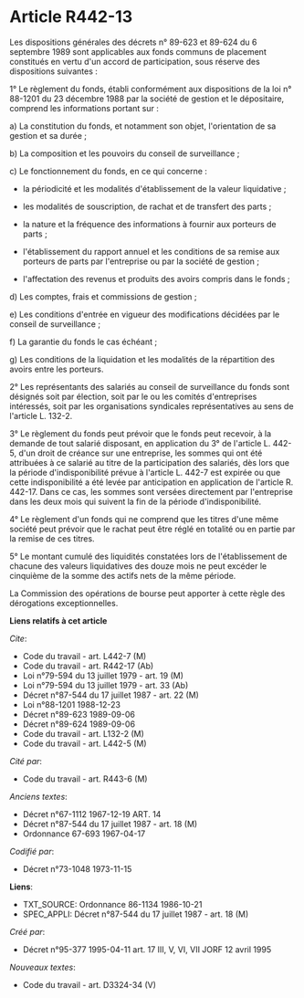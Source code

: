 # Article R442-13

Les dispositions générales des décrets n° 89-623 et 89-624 du 6 septembre 1989 sont applicables aux fonds communs de
placement constitués en vertu d'un accord de participation, sous réserve des dispositions suivantes :

1° Le règlement du fonds, établi conformément aux dispositions de la loi n° 88-1201 du 23 décembre 1988 par la société de
gestion et le dépositaire, comprend les informations portant sur :

a) La constitution du fonds, et notamment son objet, l'orientation de sa gestion et sa durée ;

b) La composition et les pouvoirs du conseil de surveillance ;

c) Le fonctionnement du fonds, en ce qui concerne :

- la périodicité et les modalités d'établissement de la valeur liquidative ;

- les modalités de souscription, de rachat et de transfert des parts ;

- la nature et la fréquence des informations à fournir aux porteurs de parts ;

- l'établissement du rapport annuel et les conditions de sa remise aux porteurs de parts par l'entreprise ou par la société
de gestion ;

- l'affectation des revenus et produits des avoirs compris dans le fonds ;

d) Les comptes, frais et commissions de gestion ;

e) Les conditions d'entrée en vigueur des modifications décidées par le conseil de surveillance ;

f) La garantie du fonds le cas échéant ;

g) Les conditions de la liquidation et les modalités de la répartition des avoirs entre les porteurs.

2° Les représentants des salariés au conseil de surveillance du fonds sont désignés soit par élection, soit par le ou les
comités d'entreprises intéressés, soit par les organisations syndicales représentatives au sens de l'article L. 132-2.

3° Le règlement du fonds peut prévoir que le fonds peut recevoir, à la demande de tout salarié disposant, en application du
3° de l'article L. 442-5, d'un droit de créance sur une entreprise, les sommes qui ont été attribuées à ce salarié au titre
de la participation des salariés, dès lors que la période d'indisponibilité prévue à l'article L. 442-7 est expirée ou que
cette indisponibilité a été levée par anticipation en application de l'article R. 442-17. Dans ce cas, les sommes sont
versées directement par l'entreprise dans les deux mois qui suivent la fin de la période d'indisponibilité.

4° Le règlement d'un fonds qui ne comprend que les titres d'une même société peut prévoir que le rachat peut être réglé en
totalité ou en partie par la remise de ces titres.

5° Le montant cumulé des liquidités constatées lors de l'établissement de chacune des valeurs liquidatives des douze mois ne
peut excéder le cinquième de la somme des actifs nets de la même période.

La Commission des opérations de bourse peut apporter à cette règle des dérogations exceptionnelles.

**Liens relatifs à cet article**

_Cite_:

  - Code du travail - art. L442-7 (M)
  - Code du travail - art. R442-17 (Ab)
  - Loi n°79-594 du 13 juillet 1979 - art. 19 (M)
  - Loi n°79-594 du 13 juillet 1979 - art. 33 (Ab)
  - Décret n°87-544 du 17 juillet 1987 - art. 22 (M)
  - Loi n°88-1201 1988-12-23
  - Décret n°89-623 1989-09-06
  - Décret n°89-624 1989-09-06
  - Code du travail - art. L132-2 (M)
  - Code du travail - art. L442-5 (M)

_Cité par_:

  - Code du travail - art. R443-6 (M)

_Anciens textes_:

  - Décret n°67-1112 1967-12-19 ART. 14
  - Décret n°87-544 du 17 juillet 1987 - art. 18 (M)
  - Ordonnance 67-693 1967-04-17

_Codifié par_:

  - Décret n°73-1048 1973-11-15

**Liens**:

  - TXT_SOURCE: Ordonnance 86-1134 1986-10-21
  - SPEC_APPLI: Décret n°87-544 du 17 juillet 1987 - art. 18 (M)

_Créé par_:

  - Décret n°95-377 1995-04-11 art. 17 III, V, VI, VII JORF 12 avril 1995

_Nouveaux textes_:

  - Code du travail - art. D3324-34 (V)
